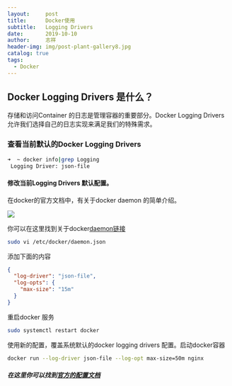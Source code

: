 ```yaml
---
layout:     post
title:      Docker使用
subtitle:   Logging Drivers
date:       2019-10-10
author:     志祥
header-img: img/post-plant-gallery8.jpg
catalog: true
tags:
  - Docker
---
```


## Docker Logging Drivers 是什么？

存储和访问Container 的日志是管理容器的重要部分。Docker Logging Drivers 允许我们选择自己的日志实现来满足我们的特殊需求。

### 查看当前默认的Docker Logging Drivers

```bash
➜  ~ docker info|grep Logging
 Logging Driver: json-file
```

#### 修改当前Logging Drivers 默认配置。

在docker的官方文档中，有关于docker daemon 的简单介绍。

![]( https://tva1.sinaimg.cn/large/007S8ZIlgy1ge7bxuvb99j31fk0p6jy0.jpg)

你可以在这里找到关于docker[daemon链接]( https://docs.docker.com/engine/reference/commandline/dockerd/)



```bash
sudo vi /etc/docker/daemon.json
```

添加下面的内容

```json
{
  "log-driver": "json-file",
  "log-opts": {
    "max-size": "15m"
  }
}
```

重启docker 服务


```bash
sudo systemctl restart docker
```

使用新的配置，覆盖系统默认的docker logging drivers 配置。启动docker容器

```bash
docker run --log-driver json-file --log-opt max-size=50m nginx
```



##### 在这里你可以找到[官方的配置文档](https://docs.docker.com/config/containers/logging/configure/)